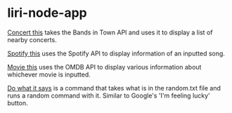 # liri-node-app

[Concert this](https://gyazo.com/4491f8ded3084e6a93b73d9cbdb1fea6) takes the Bands in Town API and uses it to display a list of nearby concerts.

[Spotify this](https://gyazo.com/62a611d9e6acc9e54be15869063c8a44) uses the Spotify API to display information of an inputted song.

[Movie this](https://gyazo.com/d3a5f8ea47f52194491ba2b08215c2c7) uses the OMDB API to display various information about whichever movie is inputted.

[Do what it says](https://gyazo.com/866db3a548704db26afe945af47617e8) is a command that takes what is in the random.txt file and runs a random command with it. Similar to Google's 'I'm feeling lucky' button.